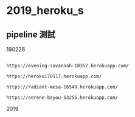 # 2019_heroku_s
## pipeline 測試
190226

```

https://evening-savannah-18357.herokuapp.com/

https://heroku170117.herokuapp.com/

https://radiant-mesa-16549.herokuapp.com/

https://serene-bayou-53255.herokuapp.com/

```

2019
